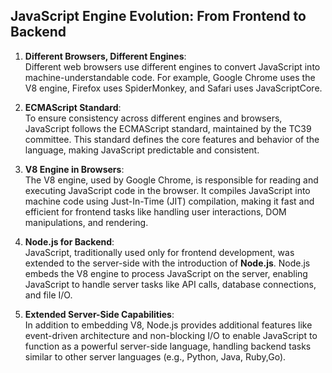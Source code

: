 ## JavaScript Engine Evolution: From Frontend to Backend

1. **Different Browsers, Different Engines**:  
   Different web browsers use different engines to convert JavaScript into machine-understandable code. For example, Google Chrome uses the V8 engine, Firefox uses SpiderMonkey, and Safari uses JavaScriptCore.

2. **ECMAScript Standard**:  
   To ensure consistency across different engines and browsers, JavaScript follows the ECMAScript standard, maintained by the TC39 committee. This standard defines the core features and behavior of the language, making JavaScript predictable and consistent.

3. **V8 Engine in Browsers**:  
   The V8 engine, used by Google Chrome, is responsible for reading and executing JavaScript code in the browser. It compiles JavaScript into machine code using Just-In-Time (JIT) compilation, making it fast and efficient for frontend tasks like handling user interactions, DOM manipulations, and rendering.

4. **Node.js for Backend**:  
   JavaScript, traditionally used only for frontend development, was extended to the server-side with the introduction of **Node.js**. Node.js embeds the V8 engine to process JavaScript on the server, enabling JavaScript to handle server tasks like API calls, database connections, and file I/O.

5. **Extended Server-Side Capabilities**:  
   In addition to embedding V8, Node.js provides additional features like event-driven architecture and non-blocking I/O to enable JavaScript to function as a powerful server-side language, handling backend tasks similar to other server languages (e.g., Python, Java, Ruby,Go).
